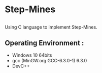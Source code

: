 # Step-Mines
## 
Using C language to implement Step-Mines.

## Operating Environment :   
- Windows 10 64bits 
- gcc (MinGW.org GCC-6.3.0-1) 6.3.0   
- DevC++ 
